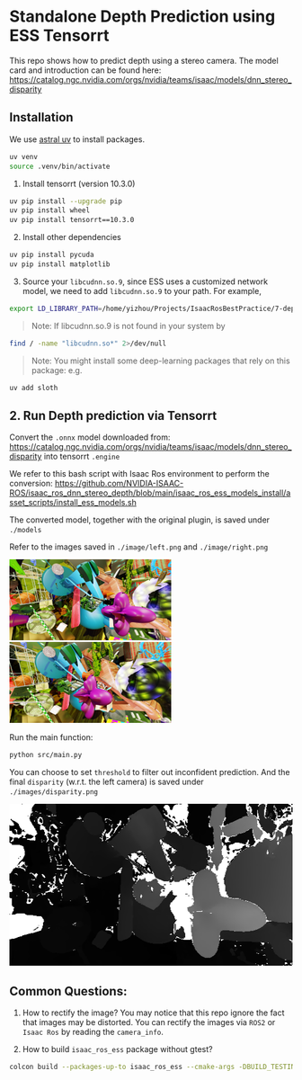 # Standalone Depth Prediction using ESS Tensorrt

This repo shows how to predict depth using a stereo camera. The model card and introduction can be found here: https://catalog.ngc.nvidia.com/orgs/nvidia/teams/isaac/models/dnn_stereo_disparity

## Installation
We use [astral uv](https://docs.astral.sh/uv/#highlights) to install packages.
```bash
uv venv
source .venv/bin/activate
```

1. Install tensorrt (version 10.3.0)
```bash
uv pip install --upgrade pip
uv pip install wheel
uv pip install tensorrt==10.3.0
```

2. Install other dependencies
```bash
uv pip install pycuda
uv pip install matplotlib
```

3. Source your `libcudnn.so.9`, since ESS uses a customized network model, we need to add `libcudnn.so.9` to your path. For example,
```bash
export LD_LIBRARY_PATH=/home/yizhou/Projects/IsaacRosBestPractice/7-depth/.venv/lib/python3.10/site-packages/nvidia/cudnn/lib/:$LD_LIBRARY_PATH
```


> Note: If libcudnn.so.9 is not found in your system by
```bash
find / -name "libcudnn.so*" 2>/dev/null
```

> Note: You might install some deep-learning packages that rely on this package:
e.g.
```bash
uv add sloth
```

## 2. Run Depth prediction via Tensorrt

Convert the `.onnx` model downloaded from: https://catalog.ngc.nvidia.com/orgs/nvidia/teams/isaac/models/dnn_stereo_disparity into tensorrt `.engine`

We refer to this bash script with Isaac Ros environment to perform the conversion: https://github.com/NVIDIA-ISAAC-ROS/isaac_ros_dnn_stereo_depth/blob/main/isaac_ros_ess_models_install/asset_scripts/install_ess_models.sh

The converted model, together with the original plugin, is saved under `./models`

Refer to the images saved in `./image/left.png` and `./image/right.png`

<div display="block"><img src="./image/left.png" width="288" height="144"><img src="./image/right.png" width="288" height="144"></div>

Run the main function:
```bash
python src/main.py
```

You can choose to set `threshold` to filter out inconfident prediction. And the final `disparity` (w.r.t. the left camera) is saved under `./images/disparity.png`

<img src="./image/disparity.png" width="576" height="288">

## Common Questions: 
1. How to rectify the image?
You may notice that this repo ignore the fact that images may be distorted. You can rectify the images via `ROS2` or `Isaac Ros` by reading the `camera_info`. 

2. How to build `isaac_ros_ess` package without gtest?
```bash
colcon build --packages-up-to isaac_ros_ess --cmake-args -DBUILD_TESTING=OFF
```


